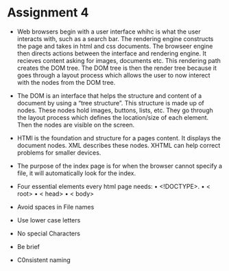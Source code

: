 # Assignment 4

- Web browsers begin with a user interface whihc is what the user interacts with, such as a search bar. The rendering engine constructs the page and takes in html and css documents. The browseer engine then directs actions between the interface and rendering engine. It recieves content asking for images, documents etc. This rendering path creates the DOM tree. The DOM tree is then the render tree because it goes through a layout process which allows the user to now interect with the nodes from the DOM tree.

- The DOM is an interface that helps the structure and content of a document by using a “tree structure”. This structure is made up of nodes. These nodes hold images, buttons, lists, etc. They go through the layout process which defines the location/size of each element. Then the nodes are visible on the screen. 

- HTMl is the foundation and structure for a pages content. It displays the document nodes. XML describes these nodes. XHTML can help correct problems for smaller devices. 

- The purpose of the index page is for when the browser cannot specify a file, it will automatically look for the index. 

- Four essential elements every html page needs: 
•  <!DOCTYPE>. 
•  < root> 
•  < head>
•  < body>

- Avoid spaces in File names
- Use lower case letters
- No special Characters
- Be brief
- C0nsistent naming